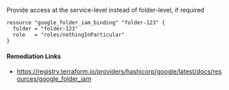 
Provide access at the service-level instead of folder-level, if required

```hcl
resource "google_folder_iam_binding" "folder-123" {
  folder = "folder-123"
  role   = "roles/nothingInParticular"
}
```

#### Remediation Links
 - https://registry.terraform.io/providers/hashicorp/google/latest/docs/resources/google_folder_iam

